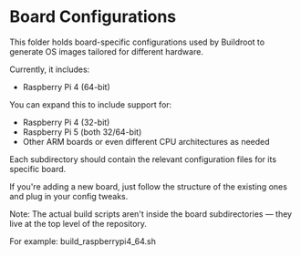 # Board Configurations

This folder holds board-specific configurations used by Buildroot to generate OS images tailored for different hardware.

Currently, it includes:
- Raspberry Pi 4 (64-bit)

You can expand this to include support for:
- Raspberry Pi 4 (32-bit)
- Raspberry Pi 5 (both 32/64-bit)
- Other ARM boards or even different CPU architectures as needed

Each subdirectory should contain the relevant configuration files for its specific board.

If you're adding a new board, just follow the structure of the existing ones and plug in your config tweaks.

Note: The actual build scripts aren't inside the board subdirectories — they live at the top level of the repository.

For example: build_raspberrypi4_64.sh

